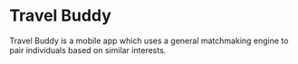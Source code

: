 # Travel Buddy

Travel Buddy is a mobile app which uses a general matchmaking engine to pair individuals based on similar interests.
